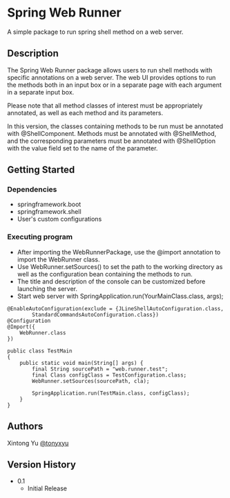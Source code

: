 # Spring Web Runner

A simple package to run spring shell method on a web server.

## Description

The Spring Web Runner package allows users to run shell
methods with specific annotations on a web server. The web UI
provides options to run the methods both in an input box or in
a separate page with each argument in a separate input box. 
 
Please note that all method classes of interest must be appropriately
annotated, as well as each method and its parameters. 

In this version, the classes
containing methods to be run must be annotated with @ShellComponent. Methods must be 
annotated with @ShellMethod, and the corresponding parameters must be annotated
with @ShellOption with the value field set to the name of the parameter. 
## Getting Started

### Dependencies

* springframework.boot
* springframework.shell
* User's custom configurations

### Executing program

* After importing the WebRunnerPackage, use the @import annotation to import the WebRunner class.
* Use WebRunner.setSources() to set the path to the working directory as well as the configuration bean containing the methods to run.
* The title and description of the console can be customized before launching the server. 
* Start web server with SpringApplication.run(YourMainClass.class, args);
```
@EnableAutoConfiguration(exclude = {JLineShellAutoConfiguration.class,
        StandardCommandsAutoConfiguration.class})
@Configuration
@Import({
    WebRunner.class
})

public class TestMain
{
    public static void main(String[] args) {
        final String sourcePath = "web.runner.test";
        final Class configClass = TestConfiguration.class;
        WebRunner.setSources(sourcePath, cla);

        SpringApplication.run(TestMain.class, configClass);
    }
}
```

[//]: # ()
[//]: # (## Help)

[//]: # ()
[//]: # (Any advise for common problems or issues.)

[//]: # (```)

[//]: # (command to run if program contains helper info)

[//]: # (```)

## Authors
Xintong Yu [@tonyxyu](https://github.com/tonyxyu)

## Version History

* 0.1
    * Initial Release


